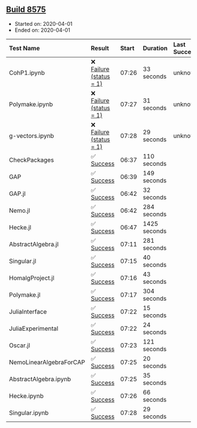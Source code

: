## [Build 8575](https://oscarci.mathematik.uni-kl.de/job/oscar/8575/)

* Started on: 2020-04-01
* Ended on: 2020-04-01

| Test Name    | Result | Start | Duration | Last Success | First Failure |
|:-------------|:-------|:------|:---------|:-------------|:--------------|
| CohP1.ipynb | ❌ [Failure (status = 1)](https://oscarci.mathematik.uni-kl.de/job/oscar/8575/artifact/logs/build-8575/CohP1.ipynb.log) | 07:26 | 33 seconds | unknown | unknown |
| Polymake.ipynb | ❌ [Failure (status = 1)](https://oscarci.mathematik.uni-kl.de/job/oscar/8575/artifact/logs/build-8575/Polymake.ipynb.log) | 07:27 | 31 seconds | unknown | unknown |
| g-vectors.ipynb | ❌ [Failure (status = 1)](https://oscarci.mathematik.uni-kl.de/job/oscar/8575/artifact/logs/build-8575/g-vectors.ipynb.log) | 07:28 | 29 seconds | unknown | unknown |
| CheckPackages | ✅ [Success](https://oscarci.mathematik.uni-kl.de/job/oscar/8575/artifact/logs/build-8575/CheckPackages.log) | 06:37 | 110 seconds |  |  |
| GAP | ✅ [Success](https://oscarci.mathematik.uni-kl.de/job/oscar/8575/artifact/logs/build-8575/GAP.log) | 06:39 | 149 seconds |  |  |
| GAP.jl | ✅ [Success](https://oscarci.mathematik.uni-kl.de/job/oscar/8575/artifact/logs/build-8575/GAP.jl.log) | 06:42 | 32 seconds |  |  |
| Nemo.jl | ✅ [Success](https://oscarci.mathematik.uni-kl.de/job/oscar/8575/artifact/logs/build-8575/Nemo.jl.log) | 06:42 | 284 seconds |  |  |
| Hecke.jl | ✅ [Success](https://oscarci.mathematik.uni-kl.de/job/oscar/8575/artifact/logs/build-8575/Hecke.jl.log) | 06:47 | 1425 seconds |  |  |
| AbstractAlgebra.jl | ✅ [Success](https://oscarci.mathematik.uni-kl.de/job/oscar/8575/artifact/logs/build-8575/AbstractAlgebra.jl.log) | 07:11 | 281 seconds |  |  |
| Singular.jl | ✅ [Success](https://oscarci.mathematik.uni-kl.de/job/oscar/8575/artifact/logs/build-8575/Singular.jl.log) | 07:15 | 40 seconds |  |  |
| HomalgProject.jl | ✅ [Success](https://oscarci.mathematik.uni-kl.de/job/oscar/8575/artifact/logs/build-8575/HomalgProject.jl.log) | 07:16 | 43 seconds |  |  |
| Polymake.jl | ✅ [Success](https://oscarci.mathematik.uni-kl.de/job/oscar/8575/artifact/logs/build-8575/Polymake.jl.log) | 07:17 | 304 seconds |  |  |
| JuliaInterface | ✅ [Success](https://oscarci.mathematik.uni-kl.de/job/oscar/8575/artifact/logs/build-8575/JuliaInterface.log) | 07:22 | 15 seconds |  |  |
| JuliaExperimental | ✅ [Success](https://oscarci.mathematik.uni-kl.de/job/oscar/8575/artifact/logs/build-8575/JuliaExperimental.log) | 07:22 | 24 seconds |  |  |
| Oscar.jl | ✅ [Success](https://oscarci.mathematik.uni-kl.de/job/oscar/8575/artifact/logs/build-8575/Oscar.jl.log) | 07:23 | 121 seconds |  |  |
| NemoLinearAlgebraForCAP | ✅ [Success](https://oscarci.mathematik.uni-kl.de/job/oscar/8575/artifact/logs/build-8575/NemoLinearAlgebraForCAP.log) | 07:25 | 20 seconds |  |  |
| AbstractAlgebra.ipynb | ✅ [Success](https://oscarci.mathematik.uni-kl.de/job/oscar/8575/artifact/logs/build-8575/AbstractAlgebra.ipynb.log) | 07:25 | 35 seconds |  |  |
| Hecke.ipynb | ✅ [Success](https://oscarci.mathematik.uni-kl.de/job/oscar/8575/artifact/logs/build-8575/Hecke.ipynb.log) | 07:26 | 66 seconds |  |  |
| Singular.ipynb | ✅ [Success](https://oscarci.mathematik.uni-kl.de/job/oscar/8575/artifact/logs/build-8575/Singular.ipynb.log) | 07:28 | 29 seconds |  |  |
